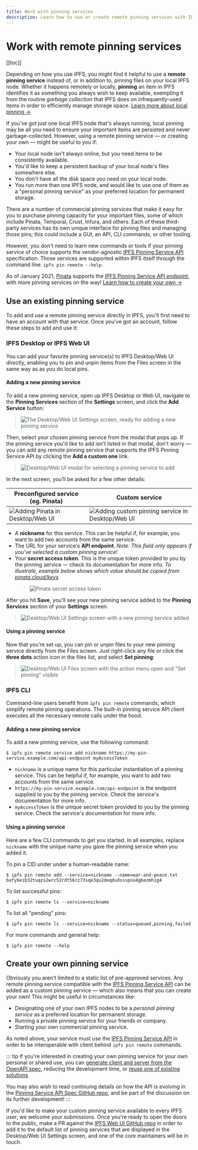 ```yaml
---
title: Work with pinning services
description: Learn how to use or create remote pinning services with IPFS, the InterPlanetary File System.
---
```



# Work with remote pinning services

[[toc]]

Depending on how you use IPFS, you might find it helpful to use a **remote pinning service** instead of, or in addition to, pinning files on your local IPFS node. Whether it happens remotely or locally, **pinning** an item in IPFS identifies it as something you always wish to keep available, exempting it from the routine _garbage collection_ that IPFS does on infrequently-used items in order to efficiently manage storage space. [Learn more about local pinning →](pin-files.md)

If you've got just one local IPFS node that's always running, local pinning may be all you need to ensure your important items are persisted and never garbage-collected. However, using a remote pinning service — or creating your own — might be useful to you if:

- Your local node isn't always online, but you need items to be consistently available.
- You'd like to keep a persistent backup of your local node's files somewhere else.
- You don't have all the disk space you need on your local node.
- You run more than one IPFS node, and would like to use one of them as a "personal pinning service" as your preferred location for permanent storage.

There are a number of commercial pinning services that make it easy for you to purchase pinning capacity for your important files, some of which include Pinata, Temporal, Crust, Infura, and others. Each of these third-party services has its own unique interface for pinning files and managing those pins; this could include a GUI, an API, CLI commands, or other tooling.

However, you don't need to learn new commands or tools if your pinning service of choice supports the vendor-agnostic [IPFS Pinning Service API](https://ipfs.github.io/pinning-services-api-spec/) specification. Those services are supported within IPFS itself through the command line: `ipfs pin remote --help`.

As of January 2021, [Pinata](https://pinata.cloud/) supports the [IPFS Pinning Service API endpoint](https://pinata.cloud/documentation#PinningServicesAPI), with more pinning services on the way! [Learn how to create your own →](#create-your-own-pinning-service)

## Use an existing pinning service

To add and use a remote pinning service directly in IPFS, you'll first need to have an account with that service. Once you've got an account, follow these steps to add and use it:

### IPFS Desktop or IPFS Web UI

You can add your favorite pinning service(s) to IPFS Desktop/Web UI directly, enabling you to pin and unpin items from the Files screen in the same way as as you do local pins.

#### Adding a new pinning service

To add a new pinning service, open up IPFS Desktop or Web UI, navigate to the **Pinning Services** section of the **Settings** screen, and click the **Add Service** button:

> ![The Desktop/Web UI Settings screen, ready for adding a new pinning service](./images/work-with-pinning-services/add-service.jpg)

Then, select your chosen pinning service from the modal that pops up. If the pinning service you'd like to add isn't listed in that modal, don't worry — you can add any remote pinning service that supports the IPFS Pinning Service API by clicking the **Add a custom one** link.

> ![Desktop/Web UI modal for selecting a pinning service to add](./images/work-with-pinning-services/add-service-picker.jpg)

In the next screen, you’ll be asked for a few other details:

| Preconfigured service (eg. Pinata)                                                    | Custom service                                                                                                 |
| ----                                                                                           | ----                                                                                                           |
| ![Adding Pinata in Desktop/Web UI](./images/work-with-pinning-services/add-service-pinata.jpg) | ![Adding custom pinning service in Desktop/Web UI](./images/work-with-pinning-services/add-service-custom.jpg) |

- A **nickname** for this service. This can be helpful if, for example, you want to add two accounts from the same service.
- The URL for your service's **API endpoint**.
  _Note: This field only appears if you've selected a custom pinning service!_
- Your **secret access token**. This is the unique token provided to you by the pinning service — check its documentation for more info.
  _To illustrate, example below shows which value should be copied from [pinata.cloud/keys](https://pinata.cloud/keys)_
  > ![Pinata secret access token](./images/work-with-pinning-services/add-service-pinata-token.jpg)

After you hit **Save**, you’ll see your new pinning service added to the **Pinning Services** section of your **Settings** screen.

> ![Desktop/Web UI Settings screen with a new pinning service added](./images/work-with-pinning-services/added-service.jpg)

#### Using a pinning service

Now that you’re set up, you can pin or unpin files to your new pinning service directly from the Files screen. Just right-click any file or click the **three dots** action icon in the files list, and select **Set pinning**:

> ![Desktop/Web UI Files screen with the action menu open and "Set pinning" visible](./images/work-with-pinning-services/set-pinning.jpg)

### IPFS CLI

Command-line users benefit from `ipfs pin remote` commands, which simplify remote pinning operations. The built-in pinning service API client executes all the necessary remote calls under the hood.

#### Adding a new pinning service

To add a new pinning service, use the following command:

```shell
$ ipfs pin remote service add nickname https://my-pin-service.example.com/api-endpoint myAccessToken
```

- `nickname` is a unique name for this particular instantiation of a pinning service. This can be helpful if, for example, you want to add two accounts from the same service.
- `https://my-pin-service.example.com/api-endpoint` is the endpoint supplied to you by the pinning service. Check the service's documentation for more info.
- `myAccessToken` is the unique secret token provided to you by the pinning service. Check the service's documentation for more info.

#### Using a pinning service

Here are a few CLI commands to get you started. In all examples, replace `nickname` with the unique name you gave the pinning service when you added it.

To pin a CID under under a human-readable name:

```shell
$ ipfs pin remote add --service=nickname --name=war-and-peace.txt bafybeib32tuqzs2wrc52rdt56cz73sqe3qu2deqdudssspnu4gbezmhig4
```

To list successful pins:

```shell
$ ipfs pin remote ls --service=nickname
```

To list all "pending" pins:

```shell
$ ipfs pin remote ls --service=nickname --status=queued,pinning,failed
```

For more commands and general help:

```shell
$ ipfs pin remote --help
```

## Create your own pinning service

Obviously you aren't limited to a static list of pre-approved services. Any remote pinning service compatible with the [IPFS Pinning Service API](https://ipfs.github.io/pinning-services-api-spec) can be added as a custom pinning service — which also means that you can create your own! This might be useful in circumstances like:

- Designating one of your own IPFS nodes to be a _personal pinning service_ as a preferred location for permanent storage.
- Running a private pinning service for your friends or company.
- Starting your own commercial pinning service.

As noted above, your service must use the [IPFS Pinning Service API](https://ipfs.github.io/pinning-services-api-spec) in order to be interoperable with client behind `ipfs pin remote` commands.


::: tip
If you're interested in creating your own pinning service for your own personal or shared use, you can [generate client and server from the OpenAPI spec](https://github.com/ipfs/pinning-services-api-spec#code-generation), reducing the development time, or [reuse one of existing solutions](https://github.com/ipfs/pinning-services-api-spec#adoption)

You may also wish to read continuing details on how the API is evolving in the [Pinning Service API Spec GitHub repo](https://github.com/ipfs/pinning-services-api-spec), and be part of the discussion on its further development!
:::

If you'd like to make your custom pinning service available to every IPFS user, we welcome your submissions. Once you're ready to open the doors to the public, make a PR against the [IPFS Web UI GitHub repo](https://github.com/ipfs-shipyard/ipfs-webui) in order to add it to the default list of pinning services that are displayed in the Desktop/Web UI Settings screen, and one of the core maintainers will be in touch.
